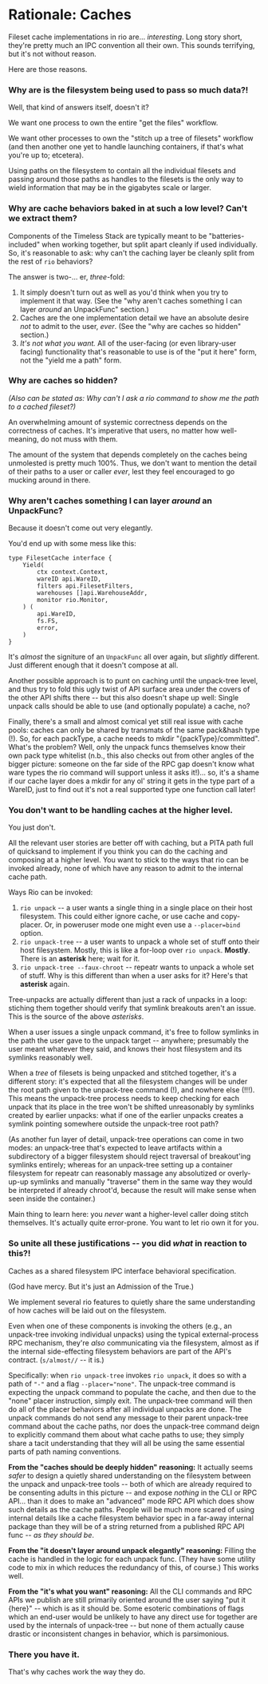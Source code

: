 Rationale: Caches
=================

Fileset cache implementations in rio are... *interesting*.
Long story short, they're pretty much an IPC convention all their own.
This sounds terrifying, but it's not without reason.

Here are those reasons.

### Why are is the filesystem being used to pass so much data?!

Well, that kind of answers itself, doesn't it?

We want one process to own the entire "get the files" workflow.

We want other processes to own the "stitch up a tree of filesets" workflow
(and then another one yet to handle launching containers, if that's what you're up to; etcetera).

Using paths on the filesystem to contain all the individual filesets and passing
around those paths as handles to the filesets is the only way to wield information
that may be in the gigabytes scale or larger.

### Why are cache behaviors baked in at such a low level?  Can't we extract them?

Components of the Timeless Stack are typically meant to be "batteries-included"
when working together, but split apart cleanly if used individually.
So, it's reasonable to ask: why can't the caching layer be cleanly split from
the rest of `rio` behaviors?

The answer is two-... er, *three*-fold:

1. It simply doesn't turn out as well as you'd think when you try to implement it that way.
   (See the "why aren't caches something I can layer *around* an UnpackFunc" section.)
2. Caches are the one implementation detail we have an absolute desire *not*
   to admit to the user, *ever*.  (See the "why are caches so hidden" section.)
3. *It's not what you want.*
   All of the user-facing (or even library-user facing) functionality that's reasonable
   to use is of the "put it here" form, not the "yield me a path" form.

### Why are caches so hidden?

*(Also can be stated as: Why can't I ask a rio command to show me the path to a cached fileset?)*

An overwhelming amount of systemic correctness depends on the correctness of caches.
It's imperative that users, no matter how well-meaning, do not muss with them.

The amount of the system that depends completely on the caches being unmolested
is pretty much 100%.  Thus, we don't want to mention the detail of their paths
to a user or caller *ever*, lest they feel encouraged to go mucking around in there.

### Why aren't caches something I can layer *around* an UnpackFunc?

Because it doesn't come out very elegantly.

You'd end up with some mess like this:

```
type FilesetCache interface {
	Yield(
		ctx context.Context,
		wareID api.WareID,
		filters api.FilesetFilters,
		warehouses []api.WarehouseAddr,
		monitor rio.Monitor,
	) (
		api.WareID,
		fs.FS,
		error,
	)
}
```

It's *almost* the signiture of an `UnpackFunc` all over again, but *slightly* different.
Just different enough that it doesn't compose at all.

Another possible approach is to punt on caching until the unpack-tree level,
and thus try to fold this ugly twist of API surface area under the covers of the
other API shifts there -- but this also doesn't shape up well:
Single unpack calls should be able to use (and optionally populate) a cache, no?

Finally, there's a small and almost comical yet still real issue with cache pools:
caches can only be shared by transmats of the same pack&hash type (!).
So, for each packType, a cache needs to mkdir "{packType}/committed".
What's the problem?  Well, only the unpack funcs themselves know their own pack type whitelist
(n.b., this also checks out from other angles of the bigger picture: someone on the
far side of the RPC gap doesn't know what ware types the rio command will support
unless it asks it!)... so, it's a shame if our cache layer does a mkdir for any ol'
string it gets in the type part of a WareID, just to find out it's not a real supported
type one function call later!

### You don't want to be handling caches at the higher level.

You just don't.

All the relevant user stories are better off with caching, but a PITA path full of
quicksand to implement if you think you can do the caching and composing at a higher level.
You want to stick to the ways that rio can be invoked already, none of which have
any reason to admit to the internal cache path.

Ways Rio can be invoked:

1. `rio unpack` -- a user wants a single thing in a single place on their host filesystem.
   This could either ignore cache, or use cache and copy-placer.
   Or, in poweruser mode one might even use a `--placer=bind` option.
2. `rio unpack-tree` -- a user wants to unpack a whole set of stuff onto their host filesystem.
   Mostly, this is like a for-loop over `rio unpack`.  **Mostly**.
   There is an **asterisk** here; wait for it.
3. `rio unpack-tree --faux-chroot` -- repeatr wants to unpack a whole set of stuff.
   Why is this different than when a user asks for it?  Here's that **asterisk** again.

Tree-unpacks are actually different than just a rack of unpacks in a loop:
stiching them together should verify that symlink breakouts aren't an issue.
This is the source of the above *asterisks*.

When a user issues a single unpack command, it's free to follow symlinks in the path
the user gave to the unpack target -- anywhere; presumably the user meant whatever they said,
and knows their host filesystem and its symlinks reasonably well.

When a *tree* of filesets is being unpacked and stitched together, it's a different story:
it's expected that all the filesystem changes will be under the root path given to the
unpack-tree command (!), and nowhere else (!!!).
This means the unpack-tree process needs to keep checking for each unpack that its
place in the tree won't be shifted unreasonably by symlinks created by earlier unpacks:
what if one of the earlier unpacks creates a symlink pointing somewhere outside the
unpack-tree root path?

(As another fun layer of detail, unpack-tree operations can come in two modes:
an unpack-tree that's expected to leave artifacts within a subdirectory of a bigger
filesystem should reject traversal of breakout'ing symlinks entirely;
whereas for an unpack-tree setting up a container filesystem for repeatr can
reasonably massage any absolutized or overly-up-up symlinks and manually "traverse"
them in the same way they would be interpreted if already chroot'd, because
the result will make sense when seen inside the container.)

Main thing to learn here: you *never* want a higher-level caller doing stitch
themselves.  It's actually quite error-prone.  You want to let rio own it for you.

### So unite all these justifications -- you did *what* in reaction to this?!

Caches as a shared filesystem IPC interface behavioral specification.

(God have mercy.  But it's just an Admission of the True.)

We implement several rio features to quietly share the same understanding of how
caches will be laid out on the filesystem.

Even when one of these components is invoking the others (e.g., an unpack-tree
invoking individual unpacks) using the typical external-process RPC mechanism,
they're *also* communicating via the filesystem,
almost as if the internal side-effecting filesystem behaviors are part of the API's contract.
(`s/almost//` -- it is.)

Specifically: when `rio unpack-tree` invokes `rio unpack`, it does so with
a path of `"-"` and a flag `--placer="none"`.
The unpack-tree command is expecting the unpack command to populate the cache,
and then due to the "none" placer instruction, simply exit.
The unpack-tree command will then do all of the placer behaviors after all
individual unpacks are done.
The unpack commands do not send any message to their parent unpack-tree command
about the cache paths, nor does the unpack-tree command deign to explicitly command
them about what cache paths to use; they simply share a tacit understanding that
they will all be using the same essential parts of path naming conventions.

**From the "caches should be deeply hidden" reasoning:**
It actually seems *safer* to design a quietly shared understanding on the
filesystem between the unpack and unpack-tree tools -- both of which are already
required to be consenting adults in this picture -- and expose *nothing* in the
CLI or RPC API... than it does to make an "advanced" mode RPC API which does
show such details as the cache paths.
People will be much more scared of using internal details like a cache
filesystem behavior spec in a far-away internal package than they will be of
a string returned from a published RPC API func -- *as they should be*.

**From the "it doesn't layer around unpack elegantly" reasoning:**
Filling the cache is handled in the logic for each unpack func.
(They have some utility code to mix in which reduces the redundancy of this, of course.)
This works well.

**From the "it's what you want" reasoning:**
All the CLI commands and RPC APIs we publish are still primarily oriented around the
user saying "put it {here}" -- which is as it should be.
Some esoteric combinations of flags which an end-user would be unlikely to have any
direct use for together are used by the internals of unpack-tree -- but none of them
actually cause drastic or inconsistent changes in behavior, which is parsimonious.

### There you have it.

That's why caches work the way they do.

